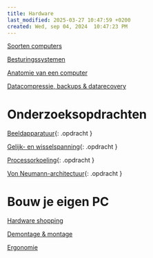 ```yaml
---
title: Hardware
last_modified: 2025-03-27 10:47:59 +0200
created: Wed, sep 04, 2024  10:47:23 PM
---
```


[Soorten computers](soorten-computers)

[Besturingssystemen](Besturingssystemen)

[Anatomie van een computer](Anatomie-van-een-computer)

[Datacompressie, backups & datarecovery](Datacompressie)

# Onderzoeksopdrachten

[Beeldapparatuur](zelfstandige-opdrachten/beeldapparatuur.docx){: .opdracht }

[Gelijk- en wisselspanning](zelfstandige-opdrachten/gelijkspanning-en-wisselspanning.docx){: .opdracht }

[Processorkoeling](zelfstandige-opdrachten/processorkoeling.docx){: .opdracht }

[Von Neumann-architectuur](zelfstandige-opdrachten/von-Neumann-architectuur.docx){: .opdracht }

# Bouw je eigen PC 

[Hardware shopping](Hardware-shopping)

[Demontage & montage](Demontage-en-montage)

[Ergonomie](Ergonomie)
